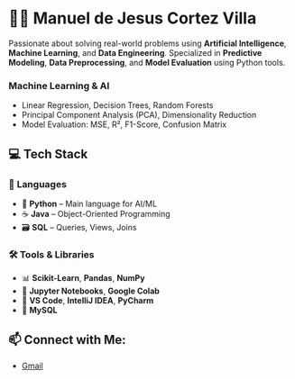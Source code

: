 # 👨‍💻 Manuel de Jesus Cortez Villa

Passionate about solving real-world problems using **Artificial Intelligence**, **Machine Learning**, and **Data Engineering**. Specialized in **Predictive Modeling**, **Data Preprocessing**, and **Model Evaluation** using Python tools.

### **Machine Learning & AI**

- Linear Regression, Decision Trees, Random Forests
- Principal Component Analysis (PCA), Dimensionality Reduction
- Model Evaluation: MSE, R², F1-Score, Confusion Matrix


## 💻 **Tech Stack**

### 🔧 **Languages**
- 🐍 **Python** – Main language for AI/ML
- ☕ **Java** – Object-Oriented Programming
- 🗃️ **SQL** – Queries, Views, Joins

### 🛠️ **Tools & Libraries**
- 📊 **Scikit-Learn**, **Pandas**, **NumPy**
- 🧪 **Jupyter Notebooks**, **Google Colab**
- 🔬 **VS Code**, **IntelliJ IDEA**, **PyCharm**
- 🐬 **MySQL**

## 📫 **Connect with Me:**
- [Gmail](mailto:mdjesuscv@gmail.com)
